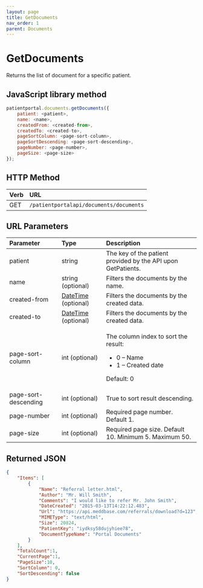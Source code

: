 ```yaml
---
layout: page
title: GetDocuments
nav_order: 1
parent: Documents
---
```


# GetDocuments

Returns the list of document for a specific patient.

## JavaScript library method

```javascript
patientportal.documents.getDocuments({
    patient: <patient>,
    name: <name>,
    createdFrom: <created-from>,
    createdTo: <created-to>,
    pageSortColumn: <page-sort-column>,
    pageSortDescending: <page-sort-descending>,
    pageNumber: <page-number>,
    pageSize: <page-size>
});
```

## HTTP Method

| Verb | URL                                               |
|:-----|:--------------------------------------------------|
| GET | `/patientportalapi/documents/documents` |

## URL Parameters

<table>
    <thead>
        <tr>
            <th style="text-align: left">Parameter</th>
            <th style="text-align: left">Type</th>
            <th style="text-align: left">Description</th>
        </tr>
    </thead>
    <tbody>
        <tr>
            <td>patient</td>
            <td>string</td>
            <td>The key of the patient provided by the API upon GetPatients.</td>
        </tr>
        <tr>
            <td>name</td>
            <td>string (optional)</td>
            <td>Filters the documents by the name.</td>
        </tr>
        <tr>
            <td>created-from</td>
            <td><a href="../objects-and-data-types/datetime">DateTime</a> (optional)</td>
            <td>Filters the documents by the created data.</td>
        </tr>
        <tr>
            <td>created-to</td>
            <td><a href="../objects-and-data-types/datetime">DateTime</a> (optional)</td>
            <td>Filters the documents by the created data.</td>
        </tr>
        <tr>
            <td>page-sort-column</td>
            <td>int (optional)</td>
            <td>
                <p>The column index to sort the result:</p>
                <ul>
                    <li>0 – Name</li>
                    <li>1 – Created date</li>
                </ul>
                <p>Default: 0</p>
            </td>
        </tr>
        <tr>
            <td>page-sort-descending</td>
            <td>int (optional)</td>
            <td>True to sort result descending.</td>
        </tr>
        <tr>
            <td>page-number</td>
            <td>int (optional)</td>
            <td>Required page number. Default 1.</td>
        </tr>
        <tr>
            <td>page-size</td>
            <td>int (optional)</td>
            <td>Required page size. Default 10. Minimum 5. Maximum 50.</td>
        </tr>
    </tbody>
</table>

## Returned JSON

```json
{
    "Items": [
        {
            "Name": "Referral letter.html",
            "Author": "Mr. Will Smith",
            "Comments": "I would like to refer Mr. John Smith",
            "DateCreated": "2015-03-13T14:22:12.483",
            "Url": "https://api.meddbase.com/referrals/download?d=123",
            "MIMEType": "text/html",
            "Size": 20824,
            "PatientKey": "iydksy58dujyhiee78",
            "DocumentTypeName": "Portal Documents"
        }
    ],
    "TotalCount":1,
    "CurrentPage":1,
    "PageSize":10,
    "SortColumn": 0,
    "SortDescending": false
}
```
